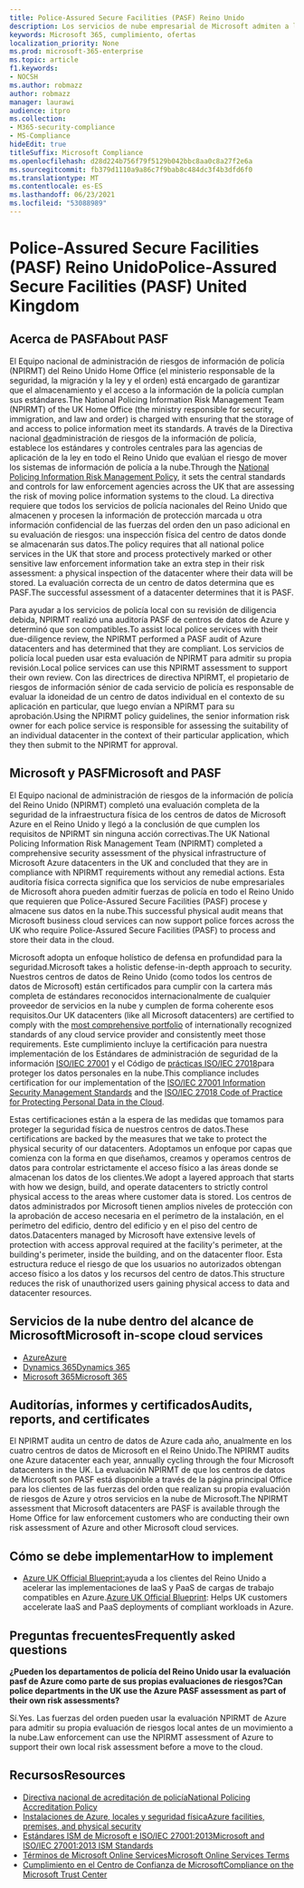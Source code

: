 ```yaml
---
title: Police-Assured Secure Facilities (PASF) Reino Unido
description: Los servicios de nube empresarial de Microsoft admiten a las autoridades del Reino Unido que Police-Assured los servicios seguros para procesar y almacenar sus datos en la nube.
keywords: Microsoft 365, cumplimiento, ofertas
localization_priority: None
ms.prod: microsoft-365-enterprise
ms.topic: article
f1.keywords:
- NOCSH
ms.author: robmazz
author: robmazz
manager: laurawi
audience: itpro
ms.collection:
- M365-security-compliance
- MS-Compliance
hideEdit: true
titleSuffix: Microsoft Compliance
ms.openlocfilehash: d28d224b756f79f5129b042bbc8aa0c8a27f2e6a
ms.sourcegitcommit: fb379d1110a9a86c7f9bab8c484dc3f4b3dfd6f0
ms.translationtype: MT
ms.contentlocale: es-ES
ms.lasthandoff: 06/23/2021
ms.locfileid: "53088989"
---
```

# <a name="police-assured-secure-facilities-pasf-united-kingdom"></a><span data-ttu-id="45b3c-104">Police-Assured Secure Facilities (PASF) Reino Unido</span><span class="sxs-lookup"><span data-stu-id="45b3c-104">Police-Assured Secure Facilities (PASF) United Kingdom</span></span>

## <a name="about-pasf"></a><span data-ttu-id="45b3c-105">Acerca de PASF</span><span class="sxs-lookup"><span data-stu-id="45b3c-105">About PASF</span></span>

<span data-ttu-id="45b3c-106">El Equipo nacional de administración de riesgos de información de policía (NPIRMT) del Reino Unido Home Office (el ministerio responsable de la seguridad, la migración y la ley y el orden) está encargado de garantizar que el almacenamiento y el acceso a la información de la policía cumplan sus estándares.</span><span class="sxs-lookup"><span data-stu-id="45b3c-106">The National Policing Information Risk Management Team (NPIRMT) of the UK Home Office (the ministry responsible for security, immigration, and law and order) is charged with ensuring that the storage of and access to police information meet its standards.</span></span> <span data-ttu-id="45b3c-107">A través de la Directiva nacional [de](http://library.college.police.uk/docs/APP-National-Policing-Information-Risk-Management-Policy.pdf)administración de riesgos de la información de policía, establece los estándares y controles centrales para las agencias de aplicación de la ley en todo el Reino Unido que evalúan el riesgo de mover los sistemas de información de policía a la nube.</span><span class="sxs-lookup"><span data-stu-id="45b3c-107">Through the [National Policing Information Risk Management Policy](http://library.college.police.uk/docs/APP-National-Policing-Information-Risk-Management-Policy.pdf), it sets the central standards and controls for law enforcement agencies across the UK that are assessing the risk of moving police information systems to the cloud.</span></span> <span data-ttu-id="45b3c-108">La directiva requiere que todos los servicios de policía nacionales del Reino Unido que almacenen y procesen la información de protección marcada u otra información confidencial de las fuerzas del orden den un paso adicional en su evaluación de riesgos: una inspección física del centro de datos donde se almacenarán sus datos.</span><span class="sxs-lookup"><span data-stu-id="45b3c-108">The policy requires that all national police services in the UK that store and process protectively marked or other sensitive law enforcement information take an extra step in their risk assessment: a physical inspection of the datacenter where their data will be stored.</span></span> <span data-ttu-id="45b3c-109">La evaluación correcta de un centro de datos determina que es PASF.</span><span class="sxs-lookup"><span data-stu-id="45b3c-109">The successful assessment of a datacenter determines that it is PASF.</span></span>

<span data-ttu-id="45b3c-110">Para ayudar a los servicios de policía local con su revisión de diligencia debida, NPIRMT realizó una auditoría PASF de centros de datos de Azure y determinó que son compatibles.</span><span class="sxs-lookup"><span data-stu-id="45b3c-110">To assist local police services with their due-diligence review, the NPIRMT performed a PASF audit of Azure datacenters and has determined that they are compliant.</span></span> <span data-ttu-id="45b3c-111">Los servicios de policía local pueden usar esta evaluación de NPIRMT para admitir su propia revisión.</span><span class="sxs-lookup"><span data-stu-id="45b3c-111">Local police services can use this NPIRMT assessment to support their own review.</span></span> <span data-ttu-id="45b3c-112">Con las directrices de directiva NPIRMT, el propietario de riesgos de información sénior de cada servicio de policía es responsable de evaluar la idoneidad de un centro de datos individual en el contexto de su aplicación en particular, que luego envían a NPIRMT para su aprobación.</span><span class="sxs-lookup"><span data-stu-id="45b3c-112">Using the NPIRMT policy guidelines, the senior information risk owner for each police service is responsible for assessing the suitability of an individual datacenter in the context of their particular application, which they then submit to the NPIRMT for approval.</span></span>

## <a name="microsoft-and-pasf"></a><span data-ttu-id="45b3c-113">Microsoft y PASF</span><span class="sxs-lookup"><span data-stu-id="45b3c-113">Microsoft and PASF</span></span>

<span data-ttu-id="45b3c-114">El Equipo nacional de administración de riesgos de la información de policía del Reino Unido (NPIRMT) completó una evaluación completa de la seguridad de la infraestructura física de los centros de datos de Microsoft Azure en el Reino Unido y llegó a la conclusión de que cumplen los requisitos de NPIRMT sin ninguna acción correctivas.</span><span class="sxs-lookup"><span data-stu-id="45b3c-114">The UK National Policing Information Risk Management Team (NPIRMT) completed a comprehensive security assessment of the physical infrastructure of Microsoft Azure datacenters in the UK and concluded that they are in compliance with NPIRMT requirements without any remedial actions.</span></span> <span data-ttu-id="45b3c-115">Esta auditoría física correcta significa que los servicios de nube empresariales de Microsoft ahora pueden admitir fuerzas de policía en todo el Reino Unido que requieren que Police-Assured Secure Facilities (PASF) procese y almacene sus datos en la nube.</span><span class="sxs-lookup"><span data-stu-id="45b3c-115">This successful physical audit means that Microsoft business cloud services can now support police forces across the UK who require Police-Assured Secure Facilities (PASF) to process and store their data in the cloud.</span></span>

<span data-ttu-id="45b3c-116">Microsoft adopta un enfoque holístico de defensa en profundidad para la seguridad.</span><span class="sxs-lookup"><span data-stu-id="45b3c-116">Microsoft takes a holistic defense-in-depth approach to security.</span></span> <span data-ttu-id="45b3c-117">Nuestros centros de datos de Reino Unido (como [](https://azure.microsoft.com/overview/trusted-cloud/) todos los centros de datos de Microsoft) están certificados para cumplir con la cartera más completa de estándares reconocidos internacionalmente de cualquier proveedor de servicios en la nube y cumplen de forma coherente esos requisitos.</span><span class="sxs-lookup"><span data-stu-id="45b3c-117">Our UK datacenters (like all Microsoft datacenters) are certified to comply with the [most comprehensive portfolio](https://azure.microsoft.com/overview/trusted-cloud/) of internationally recognized standards of any cloud service provider and consistently meet those requirements.</span></span> <span data-ttu-id="45b3c-118">Este cumplimiento incluye la certificación para nuestra implementación de los Estándares de administración de seguridad de la información [ISO/IEC 27001](offering-iso-27001.md) y el Código de [prácticas ISO/IEC 27018](offering-iso-27018.md)para proteger los datos personales en la nube.</span><span class="sxs-lookup"><span data-stu-id="45b3c-118">This compliance includes certification for our implementation of the [ISO/IEC 27001 Information Security Management Standards](offering-iso-27001.md) and the [ISO/IEC 27018 Code of Practice for Protecting Personal Data in the Cloud](offering-iso-27018.md).</span></span>

<span data-ttu-id="45b3c-119">Estas certificaciones están a la espera de las medidas que tomamos para proteger la seguridad física de nuestros centros de datos.</span><span class="sxs-lookup"><span data-stu-id="45b3c-119">These certifications are backed by the measures that we take to protect the physical security of our datacenters.</span></span> <span data-ttu-id="45b3c-120">Adoptamos un enfoque por capas que comienza con la forma en que diseñamos, creamos y operamos centros de datos para controlar estrictamente el acceso físico a las áreas donde se almacenan los datos de los clientes.</span><span class="sxs-lookup"><span data-stu-id="45b3c-120">We adopt a layered approach that starts with how we design, build, and operate datacenters to strictly control physical access to the areas where customer data is stored.</span></span> <span data-ttu-id="45b3c-121">Los centros de datos administrados por Microsoft tienen amplios niveles de protección con la aprobación de acceso necesaria en el perímetro de la instalación, en el perímetro del edificio, dentro del edificio y en el piso del centro de datos.</span><span class="sxs-lookup"><span data-stu-id="45b3c-121">Datacenters managed by Microsoft have extensive levels of protection with access approval required at the facility's perimeter, at the building's perimeter, inside the building, and on the datacenter floor.</span></span> <span data-ttu-id="45b3c-122">Esta estructura reduce el riesgo de que los usuarios no autorizados obtengan acceso físico a los datos y los recursos del centro de datos.</span><span class="sxs-lookup"><span data-stu-id="45b3c-122">This structure reduces the risk of unauthorized users gaining physical access to data and datacenter resources.</span></span>

## <a name="microsoft-in-scope-cloud-services"></a><span data-ttu-id="45b3c-123">Servicios de la nube dentro del alcance de Microsoft</span><span class="sxs-lookup"><span data-stu-id="45b3c-123">Microsoft in-scope cloud services</span></span>

- [<span data-ttu-id="45b3c-124">Azure</span><span class="sxs-lookup"><span data-stu-id="45b3c-124">Azure</span></span>](https://gallery.technet.microsoft.com/Overview-of-Azure-c1be3942)
- [<span data-ttu-id="45b3c-125">Dynamics 365</span><span class="sxs-lookup"><span data-stu-id="45b3c-125">Dynamics 365</span></span>](https://download.microsoft.com/download/E/1/9/E1977163-7A86-4812-AC18-C03ADC958AAF/Microsoft_Dynamics_365_Cloud_Service_Compliance_Datasheet.pdf)
- [<span data-ttu-id="45b3c-126">Microsoft 365</span><span class="sxs-lookup"><span data-stu-id="45b3c-126">Microsoft 365</span></span>](https://servicetrust.microsoft.com/ViewPage/TrustDocuments?command=Download&downloadType=Document&downloadId=9f756cce-b15d-45a9-94d7-6a583dee4401&docTab=6d000410-c9e9-11e7-9a91-892aae8839ad_Compliance_Guides)

## <a name="audits-reports-and-certificates"></a><span data-ttu-id="45b3c-127">Auditorías, informes y certificados</span><span class="sxs-lookup"><span data-stu-id="45b3c-127">Audits, reports, and certificates</span></span>

<span data-ttu-id="45b3c-128">El NPIRMT audita un centro de datos de Azure cada año, anualmente en los cuatro centros de datos de Microsoft en el Reino Unido.</span><span class="sxs-lookup"><span data-stu-id="45b3c-128">The NPIRMT audits one Azure datacenter each year, annually cycling through the four Microsoft datacenters in the UK.</span></span> <span data-ttu-id="45b3c-129">La evaluación NPIRMT de que los centros de datos de Microsoft son PASF está disponible a través de la página principal Office para los clientes de las fuerzas del orden que realizan su propia evaluación de riesgos de Azure y otros servicios en la nube de Microsoft.</span><span class="sxs-lookup"><span data-stu-id="45b3c-129">The NPIRMT assessment that Microsoft datacenters are PASF is available through the Home Office for law enforcement customers who are conducting their own risk assessment of Azure and other Microsoft cloud services.</span></span>

## <a name="how-to-implement"></a><span data-ttu-id="45b3c-130">Cómo se debe implementar</span><span class="sxs-lookup"><span data-stu-id="45b3c-130">How to implement</span></span>

- <span data-ttu-id="45b3c-131">[Azure UK Official Blueprint:](/azure/governance/blueprints/samples/ukofficial-uknhs)ayuda a los clientes del Reino Unido a acelerar las implementaciones de IaaS y PaaS de cargas de trabajo compatibles en Azure.</span><span class="sxs-lookup"><span data-stu-id="45b3c-131">[Azure UK Official Blueprint](/azure/governance/blueprints/samples/ukofficial-uknhs): Helps UK customers accelerate IaaS and PaaS deployments of compliant workloads in Azure.</span></span>

## <a name="frequently-asked-questions"></a><span data-ttu-id="45b3c-132">Preguntas frecuentes</span><span class="sxs-lookup"><span data-stu-id="45b3c-132">Frequently asked questions</span></span>

<span data-ttu-id="45b3c-133">**¿Pueden los departamentos de policía del Reino Unido usar la evaluación pasf de Azure como parte de sus propias evaluaciones de riesgos?**</span><span class="sxs-lookup"><span data-stu-id="45b3c-133">**Can police departments in the UK use the Azure PASF assessment as part of their own risk assessments?**</span></span>

<span data-ttu-id="45b3c-134">Sí.</span><span class="sxs-lookup"><span data-stu-id="45b3c-134">Yes.</span></span> <span data-ttu-id="45b3c-135">Las fuerzas del orden pueden usar la evaluación NPIRMT de Azure para admitir su propia evaluación de riesgos local antes de un movimiento a la nube.</span><span class="sxs-lookup"><span data-stu-id="45b3c-135">Law enforcement can use the NPIRMT assessment of Azure to support their own local risk assessment before a move to the cloud.</span></span>

## <a name="resources"></a><span data-ttu-id="45b3c-136">Recursos</span><span class="sxs-lookup"><span data-stu-id="45b3c-136">Resources</span></span>

- [<span data-ttu-id="45b3c-137">Directiva nacional de acreditación de policía</span><span class="sxs-lookup"><span data-stu-id="45b3c-137">National Policing Accreditation Policy</span></span>](http://library.college.police.uk/docs/APP-National-Policing-Accreditation-Policy-2013.pdf)
- [<span data-ttu-id="45b3c-138">Instalaciones de Azure, locales y seguridad física</span><span class="sxs-lookup"><span data-stu-id="45b3c-138">Azure facilities, premises, and physical security</span></span>](https://azure.microsoft.com/blog/azure-layered-approach-to-physical-security/)
- [<span data-ttu-id="45b3c-139">Estándares ISM de Microsoft e ISO/IEC 27001:2013</span><span class="sxs-lookup"><span data-stu-id="45b3c-139">Microsoft and ISO/IEC 27001:2013 ISM Standards</span></span>](offering-iso-27001.md)
- [<span data-ttu-id="45b3c-140">Términos de Microsoft Online Services</span><span class="sxs-lookup"><span data-stu-id="45b3c-140">Microsoft Online Services Terms</span></span>](https://www.microsoftvolumelicensing.com/DocumentSearch.aspx?Mode=3&DocumentTypeId=31)
- [<span data-ttu-id="45b3c-141">Cumplimiento en el Centro de Confianza de Microsoft</span><span class="sxs-lookup"><span data-stu-id="45b3c-141">Compliance on the Microsoft Trust Center</span></span>](https://www.microsoft.com/trust-center/compliance/compliance-overview)
